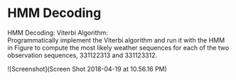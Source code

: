 # HMM Decoding

HMM Decoding: Viterbi Algorithm:<br/>
Programmatically implement the Viterbi algorithm and run it with the HMM in Figure to compute the most likely weather sequences for each of the two observation sequences, 331122313 and 331123312.


![Screenshot](Screen Shot 2018-04-19 at 10.56.16 PM)



